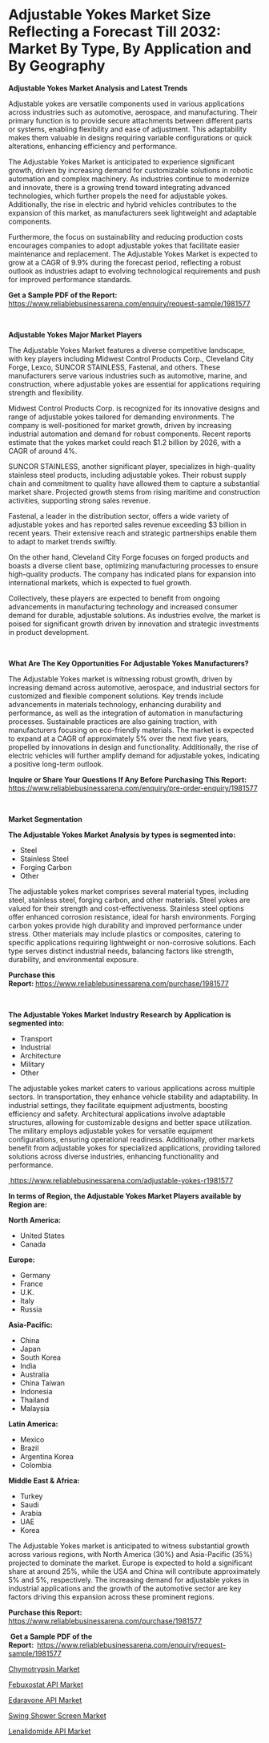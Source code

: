 <p><h1>Adjustable Yokes Market Size Reflecting a Forecast Till 2032: Market By Type, By Application and By Geography</h1></p><p><strong>Adjustable Yokes Market Analysis and Latest Trends</strong></p>
<p><p>Adjustable yokes are versatile components used in various applications across industries such as automotive, aerospace, and manufacturing. Their primary function is to provide secure attachments between different parts or systems, enabling flexibility and ease of adjustment. This adaptability makes them valuable in designs requiring variable configurations or quick alterations, enhancing efficiency and performance.</p><p>The Adjustable Yokes Market is anticipated to experience significant growth, driven by increasing demand for customizable solutions in robotic automation and complex machinery. As industries continue to modernize and innovate, there is a growing trend toward integrating advanced technologies, which further propels the need for adjustable yokes. Additionally, the rise in electric and hybrid vehicles contributes to the expansion of this market, as manufacturers seek lightweight and adaptable components.</p><p>Furthermore, the focus on sustainability and reducing production costs encourages companies to adopt adjustable yokes that facilitate easier maintenance and replacement. The Adjustable Yokes Market is expected to grow at a CAGR of 9.9% during the forecast period, reflecting a robust outlook as industries adapt to evolving technological requirements and push for improved performance standards.</p></p>
<p><strong>Get a Sample PDF of the Report:&nbsp;</strong> <a href="https://www.reliablebusinessarena.com/enquiry/request-sample/1981577?utm_campaign=2126&utm_medium=2&utm_source=Github&utm_content=ia&utm_term=30012025&utm_id=adjustable-yokes">https://www.reliablebusinessarena.com/enquiry/request-sample/1981577</a></p>
<p>&nbsp;</p>
<p><strong>Adjustable Yokes Major Market Players</strong></p>
<p><p>The Adjustable Yokes Market features a diverse competitive landscape, with key players including Midwest Control Products Corp., Cleveland City Forge, Lexco, SUNCOR STAINLESS, Fastenal, and others. These manufacturers serve various industries such as automotive, marine, and construction, where adjustable yokes are essential for applications requiring strength and flexibility.</p><p>Midwest Control Products Corp. is recognized for its innovative designs and range of adjustable yokes tailored for demanding environments. The company is well-positioned for market growth, driven by increasing industrial automation and demand for robust components. Recent reports estimate that the yokes market could reach $1.2 billion by 2026, with a CAGR of around 4%.</p><p>SUNCOR STAINLESS, another significant player, specializes in high-quality stainless steel products, including adjustable yokes. Their robust supply chain and commitment to quality have allowed them to capture a substantial market share. Projected growth stems from rising maritime and construction activities, supporting strong sales revenue.</p><p>Fastenal, a leader in the distribution sector, offers a wide variety of adjustable yokes and has reported sales revenue exceeding $3 billion in recent years. Their extensive reach and strategic partnerships enable them to adapt to market trends swiftly.</p><p>On the other hand, Cleveland City Forge focuses on forged products and boasts a diverse client base, optimizing manufacturing processes to ensure high-quality products. The company has indicated plans for expansion into international markets, which is expected to fuel growth.</p><p>Collectively, these players are expected to benefit from ongoing advancements in manufacturing technology and increased consumer demand for durable, adjustable solutions. As industries evolve, the market is poised for significant growth driven by innovation and strategic investments in product development.</p></p>
<p>&nbsp;</p>
<p><strong>What Are The Key Opportunities For Adjustable Yokes Manufacturers?</strong></p>
<p><p>The Adjustable Yokes market is witnessing robust growth, driven by increasing demand across automotive, aerospace, and industrial sectors for customized and flexible component solutions. Key trends include advancements in materials technology, enhancing durability and performance, as well as the integration of automation in manufacturing processes. Sustainable practices are also gaining traction, with manufacturers focusing on eco-friendly materials. The market is expected to expand at a CAGR of approximately 5% over the next five years, propelled by innovations in design and functionality. Additionally, the rise of electric vehicles will further amplify demand for adjustable yokes, indicating a positive long-term outlook.</p></p>
<p><strong>Inquire or Share Your Questions If Any Before Purchasing This Report:</strong> <a href="https://www.reliablebusinessarena.com/enquiry/pre-order-enquiry/1981577?utm_campaign=2126&utm_medium=2&utm_source=Github&utm_content=ia&utm_term=30012025&utm_id=adjustable-yokes">https://www.reliablebusinessarena.com/enquiry/pre-order-enquiry/1981577</a></p>
<p>&nbsp;</p>
<p><strong>Market Segmentation</strong></p>
<p><strong>The Adjustable Yokes Market Analysis by types is segmented into:</strong></p>
<p><ul><li>Steel</li><li>Stainless Steel</li><li>Forging Carbon</li><li>Other</li></ul></p>
<p><p>The adjustable yokes market comprises several material types, including steel, stainless steel, forging carbon, and other materials. Steel yokes are valued for their strength and cost-effectiveness. Stainless steel options offer enhanced corrosion resistance, ideal for harsh environments. Forging carbon yokes provide high durability and improved performance under stress. Other materials may include plastics or composites, catering to specific applications requiring lightweight or non-corrosive solutions. Each type serves distinct industrial needs, balancing factors like strength, durability, and environmental exposure.</p></p>
<p><strong>Purchase this Report:&nbsp;</strong><a href="https://www.reliablebusinessarena.com/purchase/1981577?utm_campaign=2126&utm_medium=2&utm_source=Github&utm_content=ia&utm_term=30012025&utm_id=adjustable-yokes">https://www.reliablebusinessarena.com/purchase/1981577</a></p>
<p>&nbsp;</p>
<p><strong>The Adjustable Yokes Market Industry Research by Application is segmented into:</strong></p>
<p><ul><li>Transport</li><li>Industrial</li><li>Architecture</li><li>Military</li><li>Other</li></ul></p>
<p><p>The adjustable yokes market caters to various applications across multiple sectors. In transportation, they enhance vehicle stability and adaptability. In industrial settings, they facilitate equipment adjustments, boosting efficiency and safety. Architectural applications involve adaptable structures, allowing for customizable designs and better space utilization. The military employs adjustable yokes for versatile equipment configurations, ensuring operational readiness. Additionally, other markets benefit from adjustable yokes for specialized applications, providing tailored solutions across diverse industries, enhancing functionality and performance.</p></p>
<p><a href="https://www.reliablebusinessarena.com/adjustable-yokes-r1981577?utm_campaign=2126&utm_medium=2&utm_source=Github&utm_content=ia&utm_term=30012025&utm_id=adjustable-yokes">&nbsp;https://www.reliablebusinessarena.com/adjustable-yokes-r1981577</a></p>
<p><strong>In terms of Region, the Adjustable Yokes Market Players available by Region are:</strong></p>
<p>
    <p> <strong> North America: </strong>
        <ul>
            <li>United States</li>
            <li>Canada</li>
        </ul>
        </p> 
    <p> <strong> Europe: </strong>
        <ul>
            <li>Germany</li>
            <li>France</li>
            <li>U.K.</li>
            <li>Italy</li>
            <li>Russia</li>
        </ul>
        </p> 
    <p> <strong> Asia-Pacific: </strong>
        <ul>
            <li>China</li>
            <li>Japan</li>
            <li>South Korea</li>
            <li>India</li>
            <li>Australia</li>
            <li>China Taiwan</li>
            <li>Indonesia</li>
            <li>Thailand</li>
            <li>Malaysia</li>
        </ul>
        </p> 
    <p> <strong> Latin America: </strong>
        <ul>
            <li>Mexico</li>
            <li>Brazil</li>
            <li>Argentina Korea</li>
            <li>Colombia</li>
        </ul>
        </p> 
    <p> <strong> Middle East & Africa: </strong>
        <ul>
            <li>Turkey</li>
            <li>Saudi</li>
            <li>Arabia</li>
            <li>UAE</li>
            <li>Korea</li>
        </ul>
    </p>
    </p>
<p><p>The Adjustable Yokes market is anticipated to witness substantial growth across various regions, with North America (30%) and Asia-Pacific (35%) projected to dominate the market. Europe is expected to hold a significant share at around 25%, while the USA and China will contribute approximately 5% and 5%, respectively. The increasing demand for adjustable yokes in industrial applications and the growth of the automotive sector are key factors driving this expansion across these prominent regions.</p></p>
<p><strong>Purchase this Report: </strong><a href="https://www.reliablebusinessarena.com/purchase/1981577?utm_campaign=2126&utm_medium=2&utm_source=Github&utm_content=ia&utm_term=30012025&utm_id=adjustable-yokes">https://www.reliablebusinessarena.com/purchase/1981577</a></p>
<p>&nbsp;<strong>Get a Sample PDF of the Report:&nbsp;&nbsp;</strong><a href="https://www.reliablebusinessarena.com/enquiry/request-sample/1981577?utm_campaign=2126&utm_medium=2&utm_source=Github&utm_content=ia&utm_term=30012025&utm_id=adjustable-yokes">https://www.reliablebusinessarena.com/enquiry/request-sample/1981577</a></p>
<p><strong></strong></p>
<p><p><a href="https://github.com/saaindosya/Market-Research-Report-List-1/blob/main/chymotrypsin-market.md?utm_campaign=2126&utm_medium=2&utm_source=Github&utm_content=ia&utm_term=30012025&utm_id=adjustable-yokes">Chymotrypsin Market</a></p><p><a href="https://www.linkedin.com/pulse/future-outlook-febuxostat-api-market-20252032-cagr-76-hfplf?utm_campaign=2126&utm_medium=2&utm_source=Github&utm_content=ia&utm_term=30012025&utm_id=adjustable-yokes">Febuxostat API Market</a></p><p><a href="https://www.linkedin.com/pulse/revenue-analysis-demand-forecast-edaravone-api-66-cagr-from-ahkcc?utm_campaign=2126&utm_medium=2&utm_source=Github&utm_content=ia&utm_term=30012025&utm_id=adjustable-yokes">Edaravone API Market</a></p><p><a href="https://github.com/ternainglin/Market-Research-Report-List-1/blob/main/swing-shower-screen-market.md?utm_campaign=2126&utm_medium=2&utm_source=Github&utm_content=ia&utm_term=30012025&utm_id=adjustable-yokes">Swing Shower Screen Market</a></p><p><a href="https://www.linkedin.com/pulse/lenalidomide-api-market-trends-strategic-insights-2025-38gif?utm_campaign=2126&utm_medium=2&utm_source=Github&utm_content=ia&utm_term=30012025&utm_id=adjustable-yokes">Lenalidomide API Market</a></p></p>